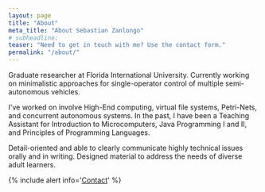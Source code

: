 ```yaml
---
layout: page
title: "About"
meta_title: "About Sebastian Zanlongo"
# subheadline:
teaser: "Need to get in touch with me? Use the contact form."
permalink: "/about/"
---
```

Graduate researcher at Florida International University. Currently working on minimalistic approaches for single-operator control of multiple semi-autonomous vehicles.

I've worked on involve High-End computing, virtual file systems, Petri-Nets, and concurrent autonomous systems.
In the past, I have been a Teaching Assistant for Introduction to Microcomputers, Java Programming I and II, and Principles of Programming Languages.

Detail-oriented and able to clearly communicate highly technical issues orally and in writing. Designed material to address the needs of diverse adult learners.

{% include alert info='<a href="/contact/">Contact</a>' %}
